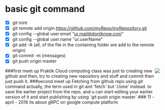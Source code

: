 # basic git command 
- [x] git inint
- [x] git remote add origin https://github.com/myRepo/myRepository.git
- [x] git config --global user.email "ur.mail@dontknow.com"
- [x] git config --global user.name "ur.userName"
- [x] git add -A (all, of the file in the containing folder are add to the remote origin)
- [x] git commit -m (messages)
- [x] git push origin master 

<!-- ![the Jokerr](https://pbs.twimg.com/profile_images/547913929377054720/qQxWVVs8.jpeg) -->
<img style="float: right;" src="https://pbs.twimg.com/profile_images/547913929377054720/qQxWVVs8.jpeg">
<!-- align="right" height="600" width="400"  -->
###first meet up Praktik Cloud computing class
		was just to creating new github
		and then, try to creating new repository and stuff
		and commit then just push it.
###second meet up 
		Fetching from github repo using git command
		actually, the term used in git aint 'fetch' but 'clone' instead.
			to save the earlier project from the repo, and u can start
			editing your earlier version of it and start publishing
			by using `git push origin master`
### 11 - april - 2016
	its about gRPC on google compute platform